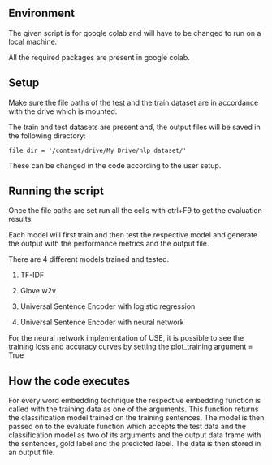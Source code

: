 ## Environment

The given script is for google colab and will have to be changed to run on a local machine.

All the required packages are present in google colab.

## Setup

Make sure the file paths of the test and the train dataset are in accordance with the drive which is mounted.

The train and test datasets are present and, the output files will be saved in the following directory: 

`
file_dir = '/content/drive/My Drive/nlp_dataset/'
`

These can be changed in the code according to the user setup.

## Running the script
Once the file paths are set run all the cells with ctrl+F9 to get the evaluation results.

Each model will first train and then test the respective model and generate the output with the performance metrics and the output file.

There are 4 different models trained and tested.
1. TF-IDF

2. Glove w2v

3. Universal Sentence Encoder with logistic regression

4. Universal Sentence Encoder with neural network

For the neural network implementation of USE, it is possible to see the training loss and accuracy curves by setting the plot_training argument = True

## How the code executes

For every word embedding technique the respective embedding function is called with the training data as one of the arguments. This function returns the classification model trained on the training sentences. The model is then passed on to the evaluate function which accepts the test data and the classification model as two of its arguments and the output data frame with the sentences, gold label and the predicted label. The data is then stored in an output file.

